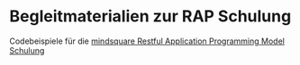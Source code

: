 # Begleitmaterialien zur RAP Schulung
Codebeispiele für die [mindsquare Restful Application Programming Model Schulung](https://mindsquare.de/schulungen/)
